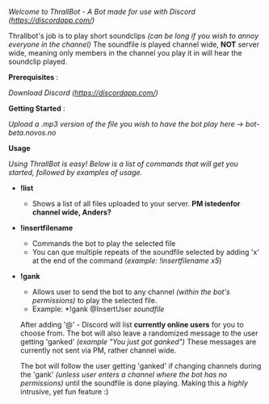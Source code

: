 *Welcome to ThrallBot - A Bot made for use with Discord (https://discordapp.com/)*

Thrallbot's job is to play short soundclips *(can be long if you wish to annoy everyone in the channel)*
The soundfile is played channel wide, **NOT** server wide, meaning only members in the channel you play it in will hear the soundclip played.

**Prerequisites** :

*Download Discord (https://discordapp.com/)*

**Getting Started** : 

 *Upload a .mp3 version of the file you wish to have the bot play here -> bot-beta.novos.no*

**Usage** 

*Using ThrallBot is easy! Below is a list of commands that will get you started, followed by examples of usage.*

+ **!list**
   - Shows a list of all files uploaded to your server. **PM istedenfor channel wide, Anders?**
     
+ **!insertfilename**
     
    - Commands the bot to play the selected file
    - You can que multiple repeats of the soundfile selected by adding 'x' at the end of the command (*example: !insertfilename x5*)
    
+ **!gank**

    - Allows user to send the bot to any channel *(within the bot's permissions)* to play the selected file. 
    
    - Example: *!gank @InsertUser *soundfile*
    
    After adding '@' - Discord will list **currently online users** for you to choose from. The bot will also leave a randomized message     to the user getting 'ganked' *(example "You just got ganked")* These messages are currently not sent via PM, rather channel wide.
    
    The bot will follow the user getting 'ganked' if changing channels during the 'gank' *(unless user enters a channel where the bot       has no permissions)* until the soundfile is done playing. Making this a *highly* intrusive, yet fun feature :) 
    
    
     
      
    
    
   

   
   
















